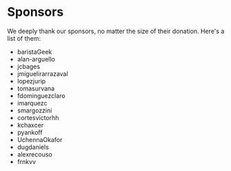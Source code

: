 # Sponsors

We deeply thank our sponsors, no matter the size of their donation. Here's a list of them:

- baristaGeek
- alan-arguello
- jcbages
- jmiguelirarrazaval
- lopezjurip
- tomasurvana
- fdominguezclaro
- imarquezc
- smargozzini
- cortesvictorhh
- kchaxcer
- pyankoff
- UchennaOkafor
- dugdaniels
- alexrecouso
- frnkvv
